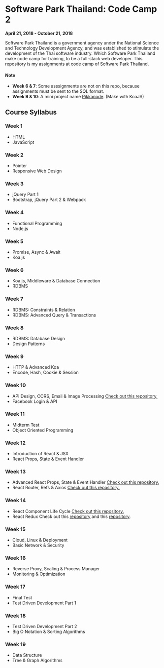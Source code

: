 # Software Park Thailand: Code Camp 2
**April 21, 2018 - October 21, 2018**

Software Park Thailand is a government agency under the National Science and Technology Development Agency, and was established to stimulate the development of the Thai software industry. Which Software Park Thailand make code camp for training, to be a full-stack web developer. This repository is my assignments at code camp of Software Park Thailand.

#### Note
* **Week 6 & 7**: Some asssignments are not on this repo, because assignments must be sent to the SQL format.
* **Week 9 & 10**: A mini project name [Pikkanode](https://github.com/EpicHigh/pikkanode). (Make with KoaJS)

## Course Syllabus
### Week 1 
- HTML
- JavaScript
### Week 2
- Pointer
- Responsive Web Design
### Week 3
- jQuery Part 1
- Bootstrap, jQuery Part 2 & Webpack
### Week 4
- Functional Programming
- Node.js
### Week 5
- Promise, Async & Await
- Koa.js
### Week 6
- Koa.js, Middleware & Database Connection
- RDBMS
### Week 7
- RDBMS: Constraints & Relation
- RDBMS: Advanced Query & Transactions
### Week 8
- RDBMS: Database Design
- Design Patterns
### Week 9
- HTTP & Advanced Koa
- Encode, Hash, Cookie & Session
### Week 10
- API Design, CORS, Email & Image Processing [Check out this repository.](https://github.com/EpicHigh/Pikkanode-API)
- Facebook Login & API
### Week 11
- Midterm Test
- Object Oriented Programming
### Week 12
- Introduction of React & JSX
- React Props, State & Event Handler
### Week 13
- Advanced React Props, State & Event Handler [Check out this repository.](https://github.com/EpicHigh/indecision-app)
- React Router, Refs & Axios [Check out this repository.](https://github.com/EpicHigh/pikkanode-x-react)
### Week 14
- React Component Life Cycle [Check out this repository.](https://github.com/EpicHigh/pikkanode-x-react)
- React Redux Check out this [repository](https://github.com/EpicHigh/pikkanode-x-react) and this [repository](https://github.com/EpicHigh/user-generator-app-redux).
### Week 15
- Cloud, Linux & Deployment
- Basic Network & Security
### Week 16
-  Reverse Proxy, Scaling & Process Manager
-  Monitoring & Optimization
### Week 17
- Final Test
- Test Driven Development Part 1
### Week 18
- Test Driven Development Part 2
- Big O Notation & Sorting Algorithms
### Week 19
- Data Structure
- Tree & Graph Algorithms
